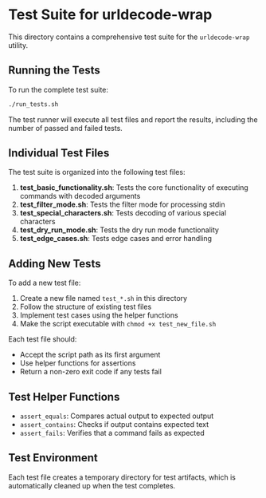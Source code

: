 # Test Suite for urldecode-wrap

This directory contains a comprehensive test suite for the `urldecode-wrap` utility.

## Running the Tests

To run the complete test suite:

```bash
./run_tests.sh
```

The test runner will execute all test files and report the results, including the number of passed and failed tests.

## Individual Test Files

The test suite is organized into the following test files:

1. **test_basic_functionality.sh**: Tests the core functionality of executing commands with decoded arguments
2. **test_filter_mode.sh**: Tests the filter mode for processing stdin
3. **test_special_characters.sh**: Tests decoding of various special characters
4. **test_dry_run_mode.sh**: Tests the dry run mode functionality
5. **test_edge_cases.sh**: Tests edge cases and error handling

## Adding New Tests

To add a new test file:

1. Create a new file named `test_*.sh` in this directory
2. Follow the structure of existing test files
3. Implement test cases using the helper functions
4. Make the script executable with `chmod +x test_new_file.sh`

Each test file should:
- Accept the script path as its first argument
- Use helper functions for assertions
- Return a non-zero exit code if any tests fail

## Test Helper Functions

- `assert_equals`: Compares actual output to expected output
- `assert_contains`: Checks if output contains expected text
- `assert_fails`: Verifies that a command fails as expected

## Test Environment

Each test file creates a temporary directory for test artifacts, which is automatically cleaned up when the test completes.
